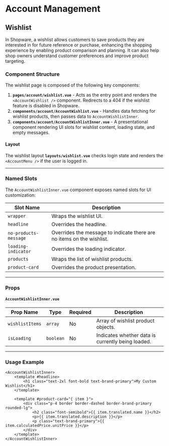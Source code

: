 # Account Management

## Wishlist

In Shopware, a wishlist allows customers to save products they are interested in for future reference or purchase, enhancing the shopping experience by enabling product comparison and planning. It can also help shop owners understand customer preferences and improve product targeting.

### Component Structure

The wishlist page is composed of the following key components:

1. **`pages/account/wishlist.vue`** - Acts as the entry point and renders the `<AccountWishlist />` component. Redirects to a 404 if the wishlist feature is disabled in Shopware.
2. **`components/account/AccountWishlist.vue`** - Handles data fetching for wishlist products, then passes data to `AccountWishlistInner`.
3. **`components/account/AccountWishlistInner.vue`** - A presentational component rendering UI slots for wishlist content, loading state, and empty messages.

#### Layout

The wishlist layout **`layouts/wishlist.vue`** checks login state and renders the `<AccountMenu />` if the user is logged in.

---

### Named Slots

The `AccountWishlistInner.vue` component exposes named slots for UI customization:

| Slot Name             | Description                                                           |
|-----------------------|-----------------------------------------------------------------------|
| `wrapper`             | Wraps the wishlist UI.                                                |
| `headline`            | Overrides the headline.                                               |
| `no-products-message` | Overrides the message to indicate there are no items on the wishlist. |
| `loading-indicator`   | Overrides the loading indicator.                                      |
| `products`            | Wraps the list of wishlist products.                                  |
| `product-card`        | Overrides the product presentation.                                   |

---

### Props

#### `AccountWishlistInner.vue`

| Prop Name       | Type      | Required | Description                                       |
|-----------------|-----------|----------|---------------------------------------------------|
| `wishlistItems` | `array`   | No       | Array of wishlist product objects.                |
| `isLoading`     | `boolean` | No       | Indicates whether data is currently being loaded. |

---

### Usage Example


```vue
<AccountWishlistInner>
    <template #headline>
        <h1 class="text-2xl font-bold text-brand-primary">My Custom Wishlist</h1>
    </template>

    <template #product-card="{ item }">
        <div class="p-4 border border-dashed border-brand-primary rounded-lg">
            <h2 class="font-semibold">{{ item.translated.name }}</h2>
            <p>{{ item.translated.description }}</p>
            <p class="text-brand-primary">{{ item.calculatedPrice.unitPrice }}</p>
        </div>
    </template>
</AccountWishlistInner>
```
